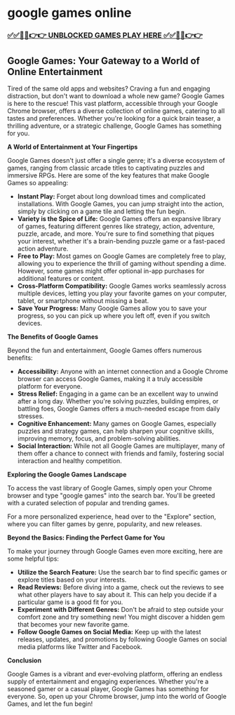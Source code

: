 # google games online

### [✅✅🔴🔴👉👉 UNBLOCKED GAMES PLAY HERE ✅✅🔴🔴👉👉](https://topstoryindia.com)

## Google Games: Your Gateway to a World of Online Entertainment

Tired of the same old apps and websites? Craving a fun and engaging distraction, but don't want to download a whole new game? Google Games is here to the rescue! This vast platform, accessible through your Google Chrome browser, offers a diverse collection of online games, catering to all tastes and preferences. Whether you're looking for a quick brain teaser, a thrilling adventure, or a strategic challenge, Google Games has something for you. 

**A World of Entertainment at Your Fingertips**

Google Games doesn't just offer a single genre; it's a diverse ecosystem of games, ranging from classic arcade titles to captivating puzzles and immersive RPGs.  Here are some of the key features that make Google Games so appealing:

* **Instant Play:** Forget about long download times and complicated installations. With Google Games, you can jump straight into the action, simply by clicking on a game tile and letting the fun begin.
* **Variety is the Spice of Life:** Google Games offers an expansive library of games, featuring different genres like strategy, action, adventure, puzzle, arcade, and more. You're sure to find something that piques your interest, whether it's a brain-bending puzzle game or a fast-paced action adventure.
* **Free to Play:** Most games on Google Games are completely free to play, allowing you to experience the thrill of gaming without spending a dime. However, some games might offer optional in-app purchases for additional features or content.
* **Cross-Platform Compatibility:** Google Games works seamlessly across multiple devices, letting you play your favorite games on your computer, tablet, or smartphone without missing a beat. 
* **Save Your Progress:** Many Google Games allow you to save your progress, so you can pick up where you left off, even if you switch devices.

**The Benefits of Google Games**

Beyond the fun and entertainment, Google Games offers numerous benefits:

* **Accessibility:** Anyone with an internet connection and a Google Chrome browser can access Google Games, making it a truly accessible platform for everyone.
* **Stress Relief:** Engaging in a game can be an excellent way to unwind after a long day. Whether you're solving puzzles, building empires, or battling foes, Google Games offers a much-needed escape from daily stresses.
* **Cognitive Enhancement:** Many games on Google Games, especially puzzles and strategy games, can help sharpen your cognitive skills, improving memory, focus, and problem-solving abilities.
* **Social Interaction:**  While not all Google Games are multiplayer, many of them offer a chance to connect with friends and family, fostering social interaction and healthy competition.

**Exploring the Google Games Landscape**

To access the vast library of Google Games, simply open your Chrome browser and type "google games" into the search bar. You'll be greeted with a curated selection of popular and trending games. 

For a more personalized experience, head over to the "Explore" section, where you can filter games by genre, popularity, and new releases. 

**Beyond the Basics: Finding the Perfect Game for You**

To make your journey through Google Games even more exciting, here are some helpful tips:

* **Utilize the Search Feature:** Use the search bar to find specific games or explore titles based on your interests. 
* **Read Reviews:** Before diving into a game, check out the reviews to see what other players have to say about it. This can help you decide if a particular game is a good fit for you.
* **Experiment with Different Genres:** Don't be afraid to step outside your comfort zone and try something new! You might discover a hidden gem that becomes your new favorite game.
* **Follow Google Games on Social Media:** Keep up with the latest releases, updates, and promotions by following Google Games on social media platforms like Twitter and Facebook.

**Conclusion**

Google Games is a vibrant and ever-evolving platform, offering an endless supply of entertainment and engaging experiences. Whether you're a seasoned gamer or a casual player, Google Games has something for everyone. So, open up your Chrome browser, jump into the world of Google Games, and let the fun begin! 
